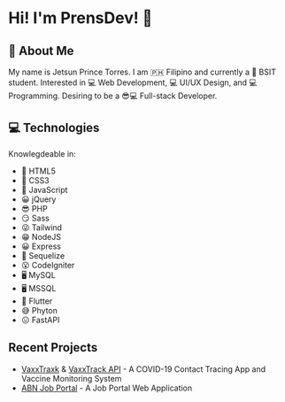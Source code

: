 # Hi! I'm PrensDev! 👋

## 👦 About Me

My name is Jetsun Prince Torres. I am 🇵🇭 Filipino and currently a 👦 BSIT student. Interested in 💻 Web Development, 💻 UI/UX Design, and 💻 Programming. Desiring to be a 😎💻 Full-stack Developer.

## 💻 Technologies

Knowlegdeable in:

- 💪 HTML5
- 💪 CSS3
- 🤘 JavaScript
- 😀 jQuery
- 😎 PHP
- 😏 Sass
- 😜 Tailwind
- 😁 NodeJS
- 😀 Express
- 🤗 Sequelize
- 😮 CodeIgniter
- 🖥 MySQL
- 🖥 MSSQL
- 📱 Flutter 
- 😅 Phyton
- 😖 FastAPI

## Recent Projects

- [VaxxTraxk](https://github.com/PrensDev/vaxxtrack) & [VaxxTrack API](https://github.com/PrensDev/vaxxtrack-api) - A COVID-19 Contact Tracing App and Vaccine Monitoring System
- [ABN Job Portal](https://github.com/PrensDev/ABN-Job-Portal) - A Job Portal Web Application
